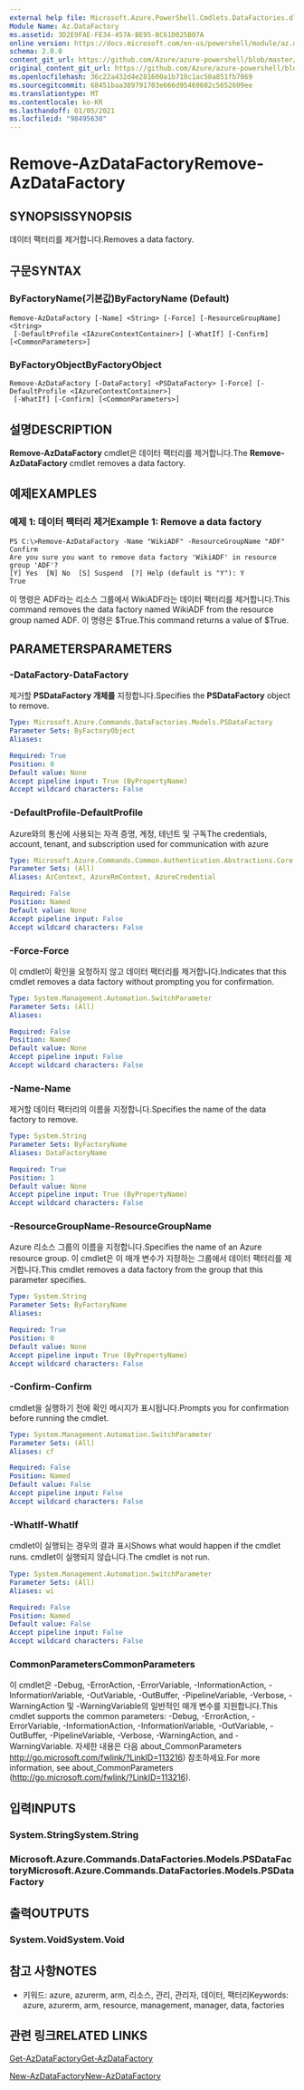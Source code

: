 ```yaml
---
external help file: Microsoft.Azure.PowerShell.Cmdlets.DataFactories.dll-Help.xml
Module Name: Az.DataFactory
ms.assetid: 3D2E9FAE-FE34-457A-BE95-BC61D025B07A
online version: https://docs.microsoft.com/en-us/powershell/module/az.datafactory/remove-azdatafactory
schema: 2.0.0
content_git_url: https://github.com/Azure/azure-powershell/blob/master/src/DataFactory/DataFactoryV2/help/Remove-AzDataFactory.md
original_content_git_url: https://github.com/Azure/azure-powershell/blob/master/src/DataFactory/DataFactoryV2/help/Remove-AzDataFactory.md
ms.openlocfilehash: 36c22a432d4e281600a1b718c1ac58a851fb7069
ms.sourcegitcommit: 68451baa389791703e666d95469602c5652609ee
ms.translationtype: MT
ms.contentlocale: ko-KR
ms.lasthandoff: 01/05/2021
ms.locfileid: "98495630"
---
```

# <span data-ttu-id="6ad7f-101">Remove-AzDataFactory</span><span class="sxs-lookup"><span data-stu-id="6ad7f-101">Remove-AzDataFactory</span></span>

## <span data-ttu-id="6ad7f-102">SYNOPSIS</span><span class="sxs-lookup"><span data-stu-id="6ad7f-102">SYNOPSIS</span></span>
<span data-ttu-id="6ad7f-103">데이터 팩터리를 제거합니다.</span><span class="sxs-lookup"><span data-stu-id="6ad7f-103">Removes a data factory.</span></span>

## <span data-ttu-id="6ad7f-104">구문</span><span class="sxs-lookup"><span data-stu-id="6ad7f-104">SYNTAX</span></span>

### <span data-ttu-id="6ad7f-105">ByFactoryName(기본값)</span><span class="sxs-lookup"><span data-stu-id="6ad7f-105">ByFactoryName (Default)</span></span>
```
Remove-AzDataFactory [-Name] <String> [-Force] [-ResourceGroupName] <String>
 [-DefaultProfile <IAzureContextContainer>] [-WhatIf] [-Confirm] [<CommonParameters>]
```

### <span data-ttu-id="6ad7f-106">ByFactoryObject</span><span class="sxs-lookup"><span data-stu-id="6ad7f-106">ByFactoryObject</span></span>
```
Remove-AzDataFactory [-DataFactory] <PSDataFactory> [-Force] [-DefaultProfile <IAzureContextContainer>]
 [-WhatIf] [-Confirm] [<CommonParameters>]
```

## <span data-ttu-id="6ad7f-107">설명</span><span class="sxs-lookup"><span data-stu-id="6ad7f-107">DESCRIPTION</span></span>
<span data-ttu-id="6ad7f-108">**Remove-AzDataFactory** cmdlet은 데이터 팩터리를 제거합니다.</span><span class="sxs-lookup"><span data-stu-id="6ad7f-108">The **Remove-AzDataFactory** cmdlet removes a data factory.</span></span>

## <span data-ttu-id="6ad7f-109">예제</span><span class="sxs-lookup"><span data-stu-id="6ad7f-109">EXAMPLES</span></span>

### <span data-ttu-id="6ad7f-110">예제 1: 데이터 팩터리 제거</span><span class="sxs-lookup"><span data-stu-id="6ad7f-110">Example 1: Remove a data factory</span></span>
```
PS C:\>Remove-AzDataFactory -Name "WikiADF" -ResourceGroupName "ADF"
Confirm
Are you sure you want to remove data factory 'WikiADF' in resource group 'ADF'? 
[Y] Yes  [N] No  [S] Suspend  [?] Help (default is "Y"): Y
True
```

<span data-ttu-id="6ad7f-111">이 명령은 ADF라는 리소스 그룹에서 WikiADF라는 데이터 팩터리를 제거합니다.</span><span class="sxs-lookup"><span data-stu-id="6ad7f-111">This command removes the data factory named WikiADF from the resource group named ADF.</span></span>
<span data-ttu-id="6ad7f-112">이 명령은 $True.</span><span class="sxs-lookup"><span data-stu-id="6ad7f-112">This command returns a value of $True.</span></span>

## <span data-ttu-id="6ad7f-113">PARAMETERS</span><span class="sxs-lookup"><span data-stu-id="6ad7f-113">PARAMETERS</span></span>

### <span data-ttu-id="6ad7f-114">-DataFactory</span><span class="sxs-lookup"><span data-stu-id="6ad7f-114">-DataFactory</span></span>
<span data-ttu-id="6ad7f-115">제거할 **PSDataFactory 개체를** 지정합니다.</span><span class="sxs-lookup"><span data-stu-id="6ad7f-115">Specifies the **PSDataFactory** object to remove.</span></span>

```yaml
Type: Microsoft.Azure.Commands.DataFactories.Models.PSDataFactory
Parameter Sets: ByFactoryObject
Aliases:

Required: True
Position: 0
Default value: None
Accept pipeline input: True (ByPropertyName)
Accept wildcard characters: False
```

### <span data-ttu-id="6ad7f-116">-DefaultProfile</span><span class="sxs-lookup"><span data-stu-id="6ad7f-116">-DefaultProfile</span></span>
<span data-ttu-id="6ad7f-117">Azure와의 통신에 사용되는 자격 증명, 계정, 테넌트 및 구독</span><span class="sxs-lookup"><span data-stu-id="6ad7f-117">The credentials, account, tenant, and subscription used for communication with azure</span></span>

```yaml
Type: Microsoft.Azure.Commands.Common.Authentication.Abstractions.Core.IAzureContextContainer
Parameter Sets: (All)
Aliases: AzContext, AzureRmContext, AzureCredential

Required: False
Position: Named
Default value: None
Accept pipeline input: False
Accept wildcard characters: False
```

### <span data-ttu-id="6ad7f-118">-Force</span><span class="sxs-lookup"><span data-stu-id="6ad7f-118">-Force</span></span>
<span data-ttu-id="6ad7f-119">이 cmdlet이 확인을 요청하지 않고 데이터 팩터리를 제거합니다.</span><span class="sxs-lookup"><span data-stu-id="6ad7f-119">Indicates that this cmdlet removes a data factory without prompting you for confirmation.</span></span>

```yaml
Type: System.Management.Automation.SwitchParameter
Parameter Sets: (All)
Aliases:

Required: False
Position: Named
Default value: None
Accept pipeline input: False
Accept wildcard characters: False
```

### <span data-ttu-id="6ad7f-120">-Name</span><span class="sxs-lookup"><span data-stu-id="6ad7f-120">-Name</span></span>
<span data-ttu-id="6ad7f-121">제거할 데이터 팩터리의 이름을 지정합니다.</span><span class="sxs-lookup"><span data-stu-id="6ad7f-121">Specifies the name of the data factory to remove.</span></span>

```yaml
Type: System.String
Parameter Sets: ByFactoryName
Aliases: DataFactoryName

Required: True
Position: 1
Default value: None
Accept pipeline input: True (ByPropertyName)
Accept wildcard characters: False
```

### <span data-ttu-id="6ad7f-122">-ResourceGroupName</span><span class="sxs-lookup"><span data-stu-id="6ad7f-122">-ResourceGroupName</span></span>
<span data-ttu-id="6ad7f-123">Azure 리소스 그룹의 이름을 지정합니다.</span><span class="sxs-lookup"><span data-stu-id="6ad7f-123">Specifies the name of an Azure resource group.</span></span>
<span data-ttu-id="6ad7f-124">이 cmdlet은 이 매개 변수가 지정하는 그룹에서 데이터 팩터리를 제거합니다.</span><span class="sxs-lookup"><span data-stu-id="6ad7f-124">This cmdlet removes a data factory from the group that this parameter specifies.</span></span>

```yaml
Type: System.String
Parameter Sets: ByFactoryName
Aliases:

Required: True
Position: 0
Default value: None
Accept pipeline input: True (ByPropertyName)
Accept wildcard characters: False
```

### <span data-ttu-id="6ad7f-125">-Confirm</span><span class="sxs-lookup"><span data-stu-id="6ad7f-125">-Confirm</span></span>
<span data-ttu-id="6ad7f-126">cmdlet을 실행하기 전에 확인 메시지가 표시됩니다.</span><span class="sxs-lookup"><span data-stu-id="6ad7f-126">Prompts you for confirmation before running the cmdlet.</span></span>

```yaml
Type: System.Management.Automation.SwitchParameter
Parameter Sets: (All)
Aliases: cf

Required: False
Position: Named
Default value: False
Accept pipeline input: False
Accept wildcard characters: False
```

### <span data-ttu-id="6ad7f-127">-WhatIf</span><span class="sxs-lookup"><span data-stu-id="6ad7f-127">-WhatIf</span></span>
<span data-ttu-id="6ad7f-128">cmdlet이 실행되는 경우의 결과 표시</span><span class="sxs-lookup"><span data-stu-id="6ad7f-128">Shows what would happen if the cmdlet runs.</span></span>
<span data-ttu-id="6ad7f-129">cmdlet이 실행되지 않습니다.</span><span class="sxs-lookup"><span data-stu-id="6ad7f-129">The cmdlet is not run.</span></span>

```yaml
Type: System.Management.Automation.SwitchParameter
Parameter Sets: (All)
Aliases: wi

Required: False
Position: Named
Default value: False
Accept pipeline input: False
Accept wildcard characters: False
```

### <span data-ttu-id="6ad7f-130">CommonParameters</span><span class="sxs-lookup"><span data-stu-id="6ad7f-130">CommonParameters</span></span>
<span data-ttu-id="6ad7f-131">이 cmdlet은 -Debug, -ErrorAction, -ErrorVariable, -InformationAction, -InformationVariable, -OutVariable, -OutBuffer, -PipelineVariable, -Verbose, -WarningAction 및 -WarningVariable의 일반적인 매개 변수를 지원합니다.</span><span class="sxs-lookup"><span data-stu-id="6ad7f-131">This cmdlet supports the common parameters: -Debug, -ErrorAction, -ErrorVariable, -InformationAction, -InformationVariable, -OutVariable, -OutBuffer, -PipelineVariable, -Verbose, -WarningAction, and -WarningVariable.</span></span> <span data-ttu-id="6ad7f-132">자세한 내용은 다음 about_CommonParameters http://go.microsoft.com/fwlink/?LinkID=113216) 참조하세요.</span><span class="sxs-lookup"><span data-stu-id="6ad7f-132">For more information, see about_CommonParameters (http://go.microsoft.com/fwlink/?LinkID=113216).</span></span>

## <span data-ttu-id="6ad7f-133">입력</span><span class="sxs-lookup"><span data-stu-id="6ad7f-133">INPUTS</span></span>

### <span data-ttu-id="6ad7f-134">System.String</span><span class="sxs-lookup"><span data-stu-id="6ad7f-134">System.String</span></span>

### <span data-ttu-id="6ad7f-135">Microsoft.Azure.Commands.DataFactories.Models.PSDataFactory</span><span class="sxs-lookup"><span data-stu-id="6ad7f-135">Microsoft.Azure.Commands.DataFactories.Models.PSDataFactory</span></span>

## <span data-ttu-id="6ad7f-136">출력</span><span class="sxs-lookup"><span data-stu-id="6ad7f-136">OUTPUTS</span></span>

### <span data-ttu-id="6ad7f-137">System.Void</span><span class="sxs-lookup"><span data-stu-id="6ad7f-137">System.Void</span></span>

## <span data-ttu-id="6ad7f-138">참고 사항</span><span class="sxs-lookup"><span data-stu-id="6ad7f-138">NOTES</span></span>
* <span data-ttu-id="6ad7f-139">키워드: azure, azurerm, arm, 리소스, 관리, 관리자, 데이터, 팩터리</span><span class="sxs-lookup"><span data-stu-id="6ad7f-139">Keywords: azure, azurerm, arm, resource, management, manager, data, factories</span></span>

## <span data-ttu-id="6ad7f-140">관련 링크</span><span class="sxs-lookup"><span data-stu-id="6ad7f-140">RELATED LINKS</span></span>

[<span data-ttu-id="6ad7f-141">Get-AzDataFactory</span><span class="sxs-lookup"><span data-stu-id="6ad7f-141">Get-AzDataFactory</span></span>](./Get-AzDataFactory.md)

[<span data-ttu-id="6ad7f-142">New-AzDataFactory</span><span class="sxs-lookup"><span data-stu-id="6ad7f-142">New-AzDataFactory</span></span>](./New-AzDataFactory.md)



